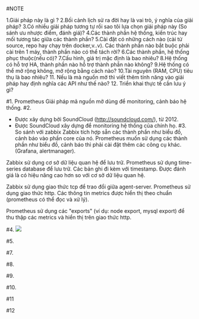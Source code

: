 #NOTE

1.Giải pháp này là gì ?
2.Bối cảnh lịch sử ra đời hay là vai trò, ý nghĩa của giải pháp?
3.Có nhiều giải pháp tương tự rồi sao tôi lựa chọn giải pháp này (So sánh ưu nhược điểm, đánh giá)?
4.Các thành phần hệ thống, kiến trúc hay mối tương tác giữa các thành phần?
5.Cài đặt có những cách nào (cài từ source, repo hay chạy trên docker,v..v). Các thành phần nào bắt buộc phải cài trên 1 máy, thành phần nào có thể tách rời?
6.Các thành phần, hệ thống phục thuộc(nếu có)?
7.Cấu hình, giá trị mặc định là bao nhiêu?
8.Hệ thống có hỗ trợ HA, thành phần nào hỗ trợ thành phần nào không?
9.Hệ thống có thể mở rộng không, mở rộng bằng cách nào?
10.Tài nguyên (RAM, CPU) tiêu thụ là bao nhiêu?
11. Nếu là mà nguồn mở thì viết thêm tính năng vào giải pháp hay định nghĩa các API như thế nào?
12. Triển khai thực tế cần lưu ý gì? 

#1. Prometheus
Giải pháp mã nguồn mở dùng để monitoring, cảnh báo hệ thống.
#2. 
- Được xây dựng bởi SoundCloud (http://soundcloud.com/), từ 2012.
- Được SoundCloud xây dựng để monitoring hệ thống của chính họ.
#3. So sánh với zabbix
Zabbix tích hợp sẵn các thành phần như biểu đồ, cảnh báo vào phần core của nó.
Prometheus muốn sử dụng các thành phần như biểu đồ, cảnh báo thì phải cài đặt thêm các công cụ khác. (Grafana, alertmanager).

Zabbix sử dụng cơ sở dữ liệu quan hệ để lưu trữ.
Prometheus sử dụng time-series database để lưu trữ. Các bản ghi đi kèm với timestamp. Được đánh giá là có hiệu năng cao hơn so với cơ sở dữ liệu quan hệ.

Zabbix sử dụng giao thức tcp để trao đổi giữa agent-server.
Prometheus sử dụng giao thức http. Các thông tin metrics được hiển thị theo chuẩn (prometheus có thể đọc và xử lý).

Prometheus sử dụng các "exports" (ví dụ: node export, mysql export) để thu thập các metrics và hiển thị trên giao thức http.

#4. 
![](https://prometheus.io/assets/architecture.svg)

#5. 

#7. 

#8. 

#9.

#10.

#11

#12
